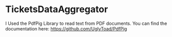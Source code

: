 # TicketsDataAggregator
I Used the PdfPig Library to read text from PDF documents. You can find the documentation
here: https://github.com/UglyToad/PdfPig
